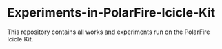 # Experiments-in-PolarFire-Icicle-Kit
This repository contains all works and experiments run on the PolarFire Icicle Kit.
